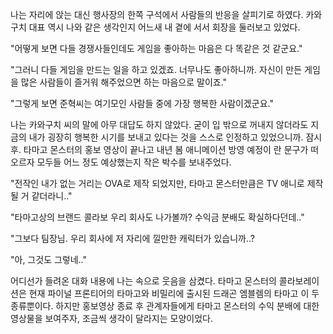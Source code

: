나는 자리에 앉는 대신 행사장의 한쪽 구석에서 사람들의 반응을 살피기로 하였다. 카와구치 대표 역시 나와 같은 생각인지 어느새 내 곁에 서서 회장을 둘러보고 있었다.

"어떻게 보면 다들 경쟁사들인데도 게임을 좋아하는 마음은 다 똑같은 것 같군요." 

"그러니 다들 게임을 만드는 일을 하고 있겠죠. 너무나도 좋아하니까. 자신이 만든 게임을 많은 사람들이 즐거워 해주었으면 하는 마음으로 말이죠." 

"그렇게 보면 준혁씨는 여기모인 사람들 중에 가장 행복한 사람이겠군요." 

나는 카와구치 씨의 말에 아무 대답도 하지 않았다.
굳이 입 밖으로 꺼내지 않더라도 지금의 내가 굉장히 행복한 시기를 보내고 있다는 것을 스스로 인정하고 있었으니까.
잠시 후. 타마고 몬스터의 홍보 영상이 끝나고 내년 봄 애니메이션 방영 예정이 란 문구가 떠오르자 모두들 어느 정도 예상했는지 작은 박수를 보내주었다.

"전작인 내가 없는 거리는 OVA로 제작 되었지만, 타마고 몬스터만큼은 TV 애니로 제작 될 거 같더라니.." 

"타마고상의 브랜드 콜라보 우리 회사도 나가볼까? 수익금 분배도 확실하다던데.." 

"그보다 팀장님. 우리 회사에 저 자리에 낄만한 캐릭터가 있습니까..?

"아, 그것도 그렇네.." 

어디선가 들려온 대화 내용에 나는 속으로 웃음을 삼켰다.
타마고 몬스터의 콜라보레이션은 현재 파이널 프론티어의 타마고와 비밀리에 출시된 드래곤 엠블렘의 타마고 이 두 종류뿐이다.
하지만 홍보영상 종료 후 관계자들에게 타마고 몬스터의 수익 분배에 대한 영상물을 보여주자, 조금씩 생각이 달라지는 모양이었다.